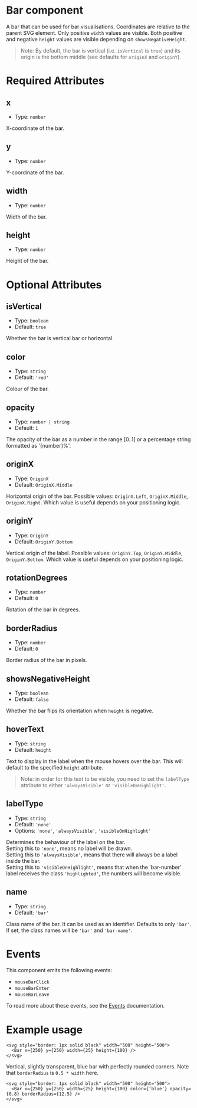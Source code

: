# Bar component

A bar that can be used for bar visualisations.
Coordinates are relative to the parent SVG element.
Only positive `width` values are visible.
Both positive and negative `height` values are visible
depending on `showsNegativeHeight`.

> Note: By default, the bar is vertical (i.e. `isVertical` is `true`)
> and its origin is the bottom middle (see defaults for `originX` and `originY`).

# Required Attributes

## x

- Type: `number`

X-coordinate of the bar.

## y

- Type: `number`

Y-coordinate of the bar.

## width

- Type: `number`

Width of the bar.

## height

- Type: `number`

Height of the bar.

# Optional Attributes

## isVertical

- Type: `boolean`
- Default: `true`

Whether the bar is vertical bar or horizontal.

## color

- Type: `string`
- Default: `'red'`

Colour of the bar.

## opacity

- Type: `number | string`
- Default: `1`

The opacity of the bar as a number in the range [0..1] or
a percentage string formatted as '{number}%'.

## originX

- Type: `OriginX`
- Default: `OriginX.Middle`

Horizontal origin of the bar.
Possible values: `OriginX.Left`, `OriginX.Middle`, `OriginX.Right`.
Which value is useful depends on your positioning logic.

## originY

- Type: `OriginY`
- Default: `OriginY.Bottom`

Vertical origin of the label.
Possible values: `OriginY.Top`, `OriginY.Middle`, `OriginY.Bottom`.
Which value is useful depends on your positioning logic.

## rotationDegrees

- Type: `number`
- Default: `0`

Rotation of the bar in degrees.

## borderRadius

- Type: `number`
- Default: `0`

Border radius of the bar in pixels.

## showsNegativeHeight

- Type: `boolean`
- Default: `false`

Whether the bar flips its orientation when `height` is negative.

## hoverText

- Type: `string`
- Default: `height`

Text to display in the label when the mouse hovers over the bar. This will default to the specified `height` attribute.

> Note: in order for this text to be visible, you need to set the `labelType` attribute to either `'alwaysVisible'` or `'visibleOnHighlight'`.

## labelType

- Type: `string`
- Default: `'none'`
- Options: `'none'`, `'alwaysVisible'`, `'visibleOnHighlight'`

Determines the behaviour of the label on the bar.<br>
Setting this to `'none'`, means no label will be drawn.<br>
Setting this to `'alwaysVisible'`, means that there will always be a label inside the bar.<br>
Setting this to `'visibleOnHighlight'`, means that when the 'bar-number' label receives the class `'highlighted'`, the numbers will become visible.

## name

- Type: `string`
- Default: `'bar'`

Class name of the bar. It can be used as an identifier.
Defaults to only `'bar'`.
If set, the class names will be `'bar'` and `'bar-name'`.

# Events

This component emits the following events:

- `mouseBarClick`
- `mouseBarEnter`
- `mouseBarLeave`

To read more about these events, see the [Events](../utils/events.md) documentation.

# Example usage

```svelte
<svg style="border: 1px solid black" width="500" height="500">
  <Bar x={250} y={250} width={25} height={100} />
</svg>
```

Vertical, slightly transparent, blue bar with perfectly rounded corners.
Note that `borderRadius` is `0.5 * width` here.

```svelte
<svg style="border: 1px solid black" width="500" height="500">
  <Bar x={250} y={250} width={25} height={100} color={'blue'} opacity={0.8} borderRadius={12.5} />
</svg>
```
